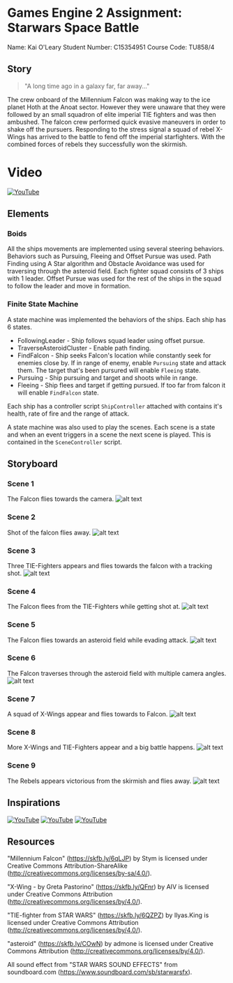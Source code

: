 # Games Engine 2 Assignment: Starwars Space Battle

Name: Kai O'Leary
Student Number: C15354951
Course Code: TU858/4

## Story
> "A long time ago in a galaxy far, far away..."

The crew onboard of the Millennium Falcon was making way to the ice planet Hoth at the Anoat sector. However they were unaware that they were followed by an small squadron of elite imperial TIE fighters and was then ambushed.  The falcon crew performed quick evasive maneuvers in order to shake off the pursuers. Responding to the stress signal a squad of rebel X-Wings has arrived to the battle to fend off the imperial starfighters. With the combined forces of rebels they successfully won the skirmish.

# Video
[![YouTube](http://img.youtube.com/vi/ksTK8cmIPF0/0.jpg)](https://youtu.be/ksTK8cmIPF0)



## Elements
### Boids
All the ships movements are implemented using several steering behaviors. Behaviors such as Pursuing, Fleeing and Offset Pursue was used. Path Finding using A Star algorithm and Obstacle Avoidance was used for traversing through the asteroid field. Each fighter squad consists of 3 ships with 1 leader. Offset Pursue was used for the rest of the ships in the squad to follow the leader and move in formation.

### Finite State Machine
A state machine was implemented the behaviors of the ships. Each ship has 6 states.
* FollowingLeader - Ship follows squad leader using offset pursue.
* TraverseAsteroidCluster - Enable path finding.
* FindFalcon - Ship seeks Falcon's location while constantly seek for enemies close by. If in range of enemy, enable `Pursuing` state and attack them. The target that's been pursured will enable `Fleeing` state.
* Pursuing - Ship pursuing and target and shoots while in range.
* Fleeing - Ship flees and target if getting pursued. If too far from falcon it will enable `FindFalcon` state.

Each ship has a controller script `ShipController` attached with contains it's health, rate of fire and the range of attack.

A state machine was also used to play the scenes. Each scene is a state and when an event triggers in a scene the next scene is played. This is contained in the `SceneController` script.

## Storyboard
### Scene 1
The Falcon flies towards the camera.
![alt text](https://github.com/Kaiser321/GE-2-CA/blob/main/Storyboard/1.png)
### Scene 2
Shot of the falcon flies away.
![alt text](https://github.com/Kaiser321/GE-2-CA/blob/main/Storyboard/2.png)
### Scene 3
Three TIE-Fighters appears and flies towards the falcon with a tracking shot.
![alt text](https://github.com/Kaiser321/GE-2-CA/blob/main/Storyboard/3.png)
### Scene 4
The Falcon flees from the TIE-Fighters while getting shot at.
![alt text](https://github.com/Kaiser321/GE-2-CA/blob/main/Storyboard/4.png)
### Scene 5
The Falcon flies towards an asteroid field while evading attack. 
![alt text](https://github.com/Kaiser321/GE-2-CA/blob/main/Storyboard/5.png)
### Scene 6
The Falcon traverses through the asteroid field with multiple camera angles.
![alt text](https://github.com/Kaiser321/GE-2-CA/blob/main/Storyboard/6.png)
### Scene 7
A squad of X-Wings appear and flies towards to Falcon.
![alt text](https://github.com/Kaiser321/GE-2-CA/blob/main/Storyboard/7.png)
### Scene 8
More X-Wings and TIE-Fighters appear and a big battle happens.
![alt text](https://github.com/Kaiser321/GE-2-CA/blob/main/Storyboard/8.png)
### Scene 9
The Rebels appears victorious from the skirmish and flies away. 
![alt text](https://github.com/Kaiser321/GE-2-CA/blob/main/Storyboard/9.png)


## Inspirations
[![YouTube](http://img.youtube.com/vi/mSvPxNopdHs/0.jpg)](https://youtu.be/mSvPxNopdHs)
[![YouTube](http://img.youtube.com/vi/8sarFZJl3h0/0.jpg)](https://youtu.be/8sarFZJl3h0)
[![YouTube](http://img.youtube.com/vi/c8deRYotdng/0.jpg)](https://youtu.be/c8deRYotdng)

## Resources
"Millennium Falcon" (https://skfb.ly/6qLJP) by Stym is licensed under Creative Commons Attribution-ShareAlike (http://creativecommons.org/licenses/by-sa/4.0/).

"X-Wing - by Greta Pastorino" (https://skfb.ly/QFnr) by AIV is licensed under Creative Commons Attribution (http://creativecommons.org/licenses/by/4.0/).

"TIE-fighter from STAR WARS" (https://skfb.ly/6QZPZ) by Ilyas.King is licensed under Creative Commons Attribution (http://creativecommons.org/licenses/by/4.0/).

"asteroid" (https://skfb.ly/COwN) by admone is licensed under Creative Commons Attribution (http://creativecommons.org/licenses/by/4.0/).

All sound effect from "STAR WARS SOUND EFFECTS" from soundboard.com (https://www.soundboard.com/sb/starwarsfx).